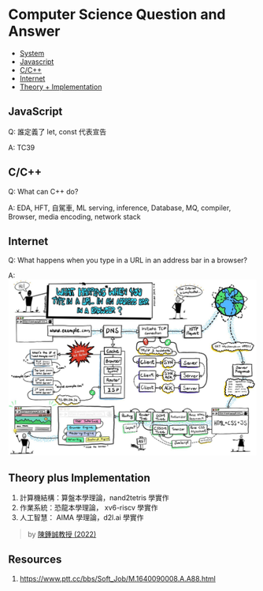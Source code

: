 # Computer Science Question and Answer

- [System](./system/)
- [Javascript](#javascript)
- [C/C++](#c)
- [Internet](#internet)
- [Theory + Implementation](#theory-plus-implementation)

## JavaScript

Q: 誰定義了 let, const 代表宣告

A: TC39

## 

## C/C++

Q: What can C++ do?

A: EDA, HFT, 自駕車, ML serving, inference, Database, MQ, compiler, Browser, media encoding, network stack

## Internet

Q: What happens when you type in a URL in an address bar in a browser?

A: ![Image not display](./images/Internet.jpg)

## Theory plus Implementation

1. 計算機結構：算盤本學理論，nand2tetris 學實作
2. 作業系統：恐龍本學理論， xv6-riscv 學實作
3. 人工智慧： AIMA 學理論，d2l.ai 學實作

> by [陳鍾誠教授 (2022)](https://github.com/ccckmit)

## Resources

1. https://www.ptt.cc/bbs/Soft_Job/M.1640090008.A.A88.html
